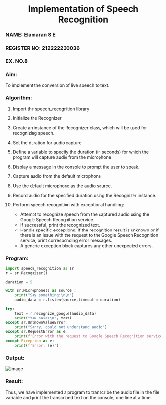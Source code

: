 <H1 ALIGN =CENTER>Implementation of Speech Recognition</H1>
<H3>NAME: Elamaran S E</H3>
<H3>REGISTER NO: 212222230036</H3>
<H3>EX. NO.8</H3>
<H3>Aim:</H3> 
To implement the conversion of live speech to text.<BR>
<h3>Algorithm:</h3>

1. Import the speech_recognition library
2. Initialize the Recognizer
3. Create an instance of the Recognizer class, which will be used for recognizing speech.
4. Set the duration for audio capture
5. Define a variable to specify the duration (in seconds) for which the program will capture audio from the microphone
6. Display a message in the console to prompt the user to speak.
7. Capture audio from the default microphone
8. Use the default microphone as the audio source.
9. Record audio for the specified duration using the Recognizer instance.
10. Perform speech recognition with exceptional handling:
    
    -	Attempt to recognize speech from the captured audio using the Google Speech Recognition service.
    -	If successful, print the recognized text.
    -	Handle specific exceptions: If the recognition result is unknown or if there is an issue with the request to the Google Speech Recognition service, print corresponding error messages.
    -	A generic exception block captures any other unexpected errors.
    
<H3>Program:</H3>

```py
import speech_recognition as sr
r = sr.Recognizer()

duration = 5

with sr.Microphone() as source :
    print("Say something:\n\n")
    audio_data = r.listen(source,timeout = duration)

try:
    text = r.recognize_google(audio_data)
    print("You said:\n", text)
except sr.UnknownValueError:
    print("Sorry, could not understand audio")
except sr.RequestError as e:
    print(f'Error with the request to Google Speech Recognition service: {e}')
except Exception as e:
    print(f'Error: {e}')
```

<H3> Output:</H3>

![image](https://github.com/user-attachments/assets/755a4a05-318b-4924-8585-464e4d481268)

<H3> Result:</H3>

Thus, we have implemented a program to transcribe the audio file in the file variable and print the transcribed text on the console, one line at a time.
